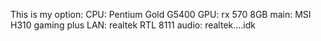 This is my option:
CPU: Pentium Gold G5400
GPU: rx 570 8GB
main: MSI H310 gaming plus
LAN: realtek RTL 8111
audio: realtek....idk
